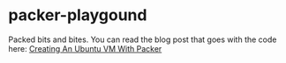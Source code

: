 packer-playgound
================
Packed bits and bites. You can read the blog post that goes with the code here: [Creating An Ubuntu VM With Packer](http://kappataumu.com/articles/creating-an-Ubuntu-VM-with-packer.html)

